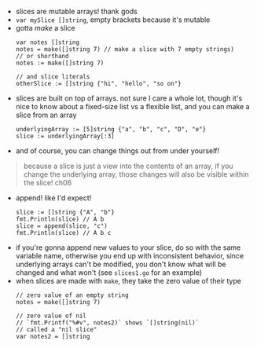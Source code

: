 - slices are mutable arrays! thank gods
- `var mySlice []string`, empty brackets because it's mutable
- gotta _make_ a slice
    ```
    var notes []string
    notes = make([]string 7) // make a slice with 7 empty strings)
    // or shorthand
    notes := make([]string 7)

    // and slice literals
    otherSlice := []string {"hi", "hello", "so on"}

    ```
- slices are built on top of arrays.
    not sure I care a whole lot, though it's nice to know about a fixed-size list vs a flexible list, and you can make a slice from an array
    ```
    underlyingArray := [5]string {"a", "b", "c", "D", "e"}
    slice := underlyingArray[:3]
    ```
- and of course, you can change things out from under yourself!
> because a slice is just a view into the contents of an array, if you change the underlying array, those changes will also be visible within the slice!
    ch06
- append! like I'd expect!
    ```
    slice := []string {"A", "b"}
    fmt.Println(slice) // A b
    slice = append(slice, "c")
    fmt.Println(slice) // A b c
    ```
- if you're gonna append new values to your slice, do so with the same variable name, otherwise you end up with inconsistent behavior, since underlying arrays can't be modified, you don't know what will be changed and what won't (see `slices1.go` for an example)
- when slices are made with `make`, they take the zero value of their type 
    ```
    // zero value of an empty string
    notes = make([]string 7) 

    // zero value of nil
    // `fmt.Printf("%#v", notes2)` shows `[]string(nil)`
    // called a "nil slice"
    var notes2 = []string 
    ```
